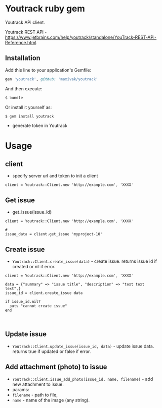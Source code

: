 # Youtrack ruby gem
Youtrack API client.

Youtrack REST API - https://www.jetbrains.com/help/youtrack/standalone/YouTrack-REST-API-Reference.html.




## Installation
Add this line to your application's Gemfile:

```ruby
gem 'youtrack', github: 'maxivak/youtrack'
```

And then execute:
```bash
$ bundle
```

Or install it yourself as:
```bash
$ gem install youtrack
```


* generate token in Youtrack



# Usage


## client

* specify server url and token to init a client

```
client = Youtrack::Client.new 'http://example.com', 'XXXX'
```

## Get issue

* get_issue(issue_id)

```
client = Youtrack::Client.new 'http://example.com', 'XXXX'

#
issue_data = client.get_issue 'myproject-10' 

```


## Create issue

* `Youtrack::Client.create_issue(data)` - create issue. returns issue id if created or nil if error.


```
client = Youtrack::Client.new 'http://example.com', 'XXXX'

data = {"summary" => "issue title", "description" => "text text text",}
issue_id = client.create_issue data

if issue_id.nil?
  puts "cannot create issue"
end



```

## Update issue


* `Youtrack::Client.update_issue(issue_id, data)` - update issue data. returns true if updated or false if error.




## Add attachment (photo) to issue

* `Youtrack::Client.issue_add_photo(issue_id, name, filename)` - add new attachment to issue. 
* params:
* `filename` - path to file, 
* `name` - name of the image (any string).







